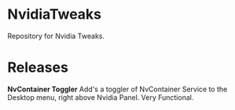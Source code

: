 # NvidiaTweaks
Repository for Nvidia Tweaks.

# Releases
**NvContainer Toggler**
Add's a toggler of NvContainer Service to the Desktop menu, right above Nvidia Panel. Very Functional.

#
